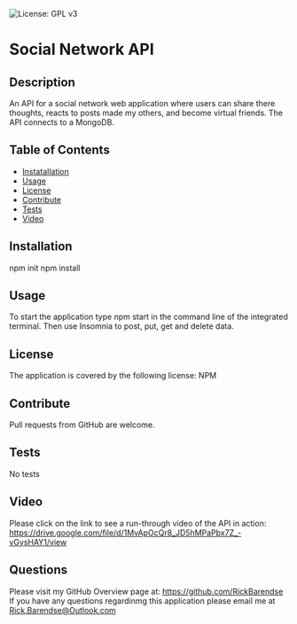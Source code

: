 ![License: GPL v3](https://img.shields.io/badge/License-NPM-yellow.svg)
  
  # Social Network API
 
  ## Description
  An API for a social network web application where users can share there thoughts, reacts to posts made my others, and become virtual friends.  The API connects to a MongoDB.

  ## Table of Contents
  * [Instatallation](#installation)
  * [Usage](#usage)
  * [License](#license)
  * [Contribute](#contribute)
  * [Tests](#tests)
  * [Video](#video)


  ## Installation
   npm init 
   npm install

  ## Usage
  To start the application type npm start in the command line of the integrated terminal.  Then use Insomnia to post, put, get and delete data.

  ## License
  The application is covered by the following license:  NPM
    
  ## Contribute
  Pull requests from GitHub are welcome.
    
  ## Tests
  No tests

  ## Video
  Please click on the link to see a run-through video of the API in action:  https://drive.google.com/file/d/1MvApOcQr8_JD5hMPaPbx7Z_-vGysHAY1/view
  
  
  ## Questions
  Please visit my GitHub Overview page at: https://github.com/RickBarendse
  If you have any questions regardinmg this application please email me at [Rick.Barendse@Outlook.com](Rick.Barendse@Outlook.com)